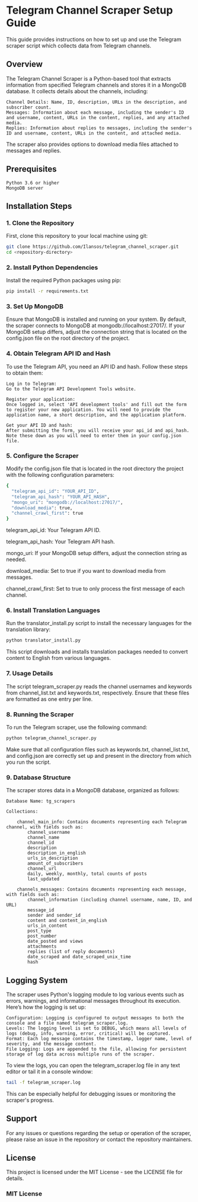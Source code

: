 # Telegram Channel Scraper Setup Guide

This guide provides instructions on how to set up and use the Telegram scraper script which collects data from Telegram channels.

## Overview

The Telegram Channel Scraper is a Python-based tool that extracts information from specified Telegram channels and stores it in a MongoDB database. It collects details about the channels, including:

    Channel Details: Name, ID, description, URLs in the description, and subscriber count.
    Messages: Information about each message, including the sender's ID and username, content, URLs in the content, replies, and any attached media.
    Replies: Information about replies to messages, including the sender's ID and username, content, URLs in the content, and attached media.

The scraper also provides options to download media files attached to messages and replies.


## Prerequisites

    Python 3.6 or higher
    MongoDB server

## Installation Steps
### 1. Clone the Repository

First, clone this repository to your local machine using git:

```bash
git clone https://github.com/Ilansos/telegram_channel_scraper.git
cd <repository-directory>
```

### 2. Install Python Dependencies

Install the required Python packages using pip:

```bash
pip install -r requirements.txt
```

### 3. Set Up MongoDB

Ensure that MongoDB is installed and running on your system. By default, the scraper connects to MongoDB at mongodb://localhost:27017/. If your MongoDB setup differs, adjust the connection string that is located on the config.json file on the root directory of the project.

### 4. Obtain Telegram API ID and Hash

To use the Telegram API, you need an API ID and hash. Follow these steps to obtain them:

    Log in to Telegram:
    Go to the Telegram API Development Tools website.

    Register your application:
    Once logged in, select 'API development tools' and fill out the form to register your new application. You will need to provide the application name, a short description, and the application platform.

    Get your API ID and hash:
    After submitting the form, you will receive your api_id and api_hash. Note these down as you will need to enter them in your config.json file.

### 5. Configure the Scraper

Modify the config.json file that is located in the root directory the project with the following configuration parameters:

```bash
{
  "telegram_api_id": "YOUR_API_ID",
  "telegram_api_hash": "YOUR_API_HASH",
  "mongo_uri": "mongodb://localhost:27017/",
  "download_media": true,
  "channel_crawl_first": true
}
```
telegram_api_id: Your Telegram API ID.

telegram_api_hash: Your Telegram API hash.

mongo_uri: If your MongoDB setup differs, adjust the connection string as needed.

download_media: Set to true if you want to download media from messages.

channel_crawl_first: Set to true to only process the first message of each channel.

### 6. Install Translation Languages

Run the translator_install.py script to install the necessary languages for the translation library:

```bash
python translator_install.py
```

This script downloads and installs translation packages needed to convert content to English from various languages.

### 7. Usage Details

The script telegram_scraper.py reads the channel usernames and keywords from channel_list.txt and keywords.txt, respectively. Ensure that these files are formatted as one entry per line.

### 8. Running the Scraper

To run the Telegram scraper, use the following command:

```bash
python telegram_channel_scraper.py
```

Make sure that all configuration files such as keywords.txt, channel_list.txt, and config.json are correctly set up and present in the directory from which you run the script.


### 9. Database Structure

The scraper stores data in a MongoDB database, organized as follows:

    Database Name: tg_scrapers

    Collections:

        channel_main_info: Contains documents representing each Telegram channel, with fields such as:
            channel_username
            channel_name
            channel_id
            description
            description_in_english
            urls_in_description
            amount_of_subscribers
            channel_url
            daily, weekly, monthly, total counts of posts
            last_updated

        channels_messages: Contains documents representing each message, with fields such as:
            channel_information (including channel username, name, ID, and URL)
            message_id
            sender and sender_id
            content and content_in_english
            urls_in_content
            post_type
            post_number
            date_posted and views
            attachments
            replies (list of reply documents)
            date_scraped and date_scraped_unix_time
            hash

## Logging System

The scraper uses Python's logging module to log various events such as errors, warnings, and informational messages throughout its execution. Here’s how the logging is set up:

    Configuration: Logging is configured to output messages to both the console and a file named telegram_scraper.log.
    Levels: The logging level is set to DEBUG, which means all levels of logs (debug, info, warning, error, critical) will be captured.
    Format: Each log message contains the timestamp, logger name, level of severity, and the message content.
    File Logging: Logs are appended to the file, allowing for persistent storage of log data across multiple runs of the scraper.

To view the logs, you can open the telegram_scraper.log file in any text editor or tail it in a console window:

```bash
tail -f telegram_scraper.log
```

This can be especially helpful for debugging issues or monitoring the scraper's progress.

## Support

For any issues or questions regarding the setup or operation of the scraper, please raise an issue in the repository or contact the repository maintainers.

## License

This project is licensed under the MIT License - see the LICENSE file for details.

### MIT License